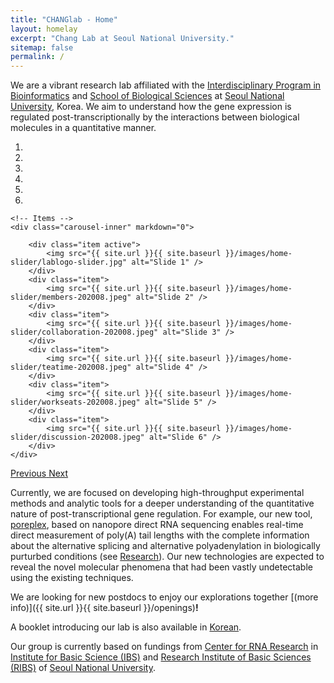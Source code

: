 ```yaml
---
title: "CHANGlab - Home"
layout: homelay
excerpt: "Chang Lab at Seoul National University."
sitemap: false
permalink: /
---
```


We are a vibrant research lab affiliated with the
[Interdisciplinary Program in Bioinformatics](http://ipbi.snu.ac.kr)
and
[School of Biological Sciences](http://biosci.snu.ac.kr)
at [Seoul National University](http://www.snu.ac.kr), Korea.
We aim to understand how the gene expression is regulated
post-transcriptionally by the interactions between biological molecules
in a quantitative manner.

<div markdown="0" id="carousel" class="carousel slide" data-ride="carousel" data-interval="5000" data-pause="hover" >
    <!-- Menu -->
    <ol class="carousel-indicators">
        <li data-target="#carousel" data-slide-to="0" class="active"></li>
        <li data-target="#carousel" data-slide-to="1"></li>
        <li data-target="#carousel" data-slide-to="2"></li>
        <li data-target="#carousel" data-slide-to="3"></li>
        <li data-target="#carousel" data-slide-to="4"></li>
        <li data-target="#carousel" data-slide-to="5"></li>
    </ol>

    <!-- Items -->
    <div class="carousel-inner" markdown="0">

        <div class="item active">
            <img src="{{ site.url }}{{ site.baseurl }}/images/home-slider/lablogo-slider.jpg" alt="Slide 1" />
        </div>
        <div class="item">
            <img src="{{ site.url }}{{ site.baseurl }}/images/home-slider/members-202008.jpeg" alt="Slide 2" />
        </div>
        <div class="item">
            <img src="{{ site.url }}{{ site.baseurl }}/images/home-slider/collaboration-202008.jpeg" alt="Slide 3" />
        </div>
        <div class="item">
            <img src="{{ site.url }}{{ site.baseurl }}/images/home-slider/teatime-202008.jpeg" alt="Slide 4" />
        </div>
        <div class="item">
            <img src="{{ site.url }}{{ site.baseurl }}/images/home-slider/workseats-202008.jpeg" alt="Slide 5" />
        </div>
        <div class="item">
            <img src="{{ site.url }}{{ site.baseurl }}/images/home-slider/discussion-202008.jpeg" alt="Slide 6" />
        </div>
    </div>
  <a class="left carousel-control" href="#carousel" role="button" data-slide="prev">
    <span class="glyphicon glyphicon-chevron-left" aria-hidden="true"></span>
    <span class="sr-only">Previous</span>
  </a>
  <a class="right carousel-control" href="#carousel" role="button" data-slide="next">
    <span class="glyphicon glyphicon-chevron-right" aria-hidden="true"></span>
    <span class="sr-only">Next</span>
  </a>
</div>

Currently, we are focused on developing high-throughput experimental
methods and analytic tools for a deeper understanding of the quantitative
nature of post-transcriptional gene regulation. For example, our new
tool, [poreplex](https://github.com/hyeshik/poreplex), based on nanopore
direct RNA sequencing enables real-time direct measurement of poly(A)
tail lengths with the complete information about the alternative splicing
and alternative polyadenylation in biologically purturbed conditions
(see [Research](research)). Our new technologies are expected to reveal
the novel molecular phenomena that had been vastly undetectable using
the existing techniques.

We are looking for new <!--graduate students and -->postdocs to enjoy our explorations together [(more info)]({{ site.url }}{{ site.baseurl }}/openings)**!**

A booklet introducing our lab is also available in [Korean](/coming/qbiolab-202009.pdf).

Our group is currently based on fundings from [Center for RNA Research](https://narrykim.org) in [Institute for Basic Science (IBS)](http://www.ibs.re.kr) and [Research Institute of Basic Sciences (RIBS)](http://ribs.snu.ac.kr/) of [Seoul National University](http://www.snu.ac.kr).
